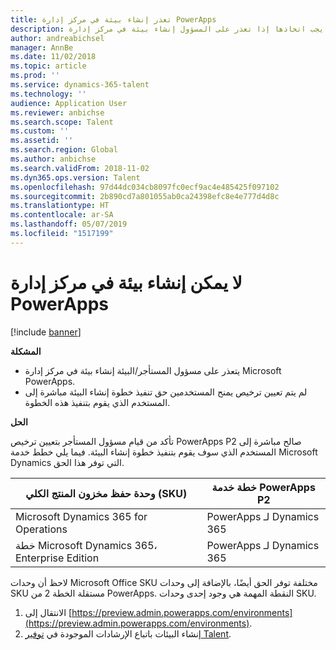 ```yaml
---
title: تعذر إنشاء بيئة في مركز إدارة PowerApps
description: يشرح هذا الموضوع الخطوات التي يجب اتخاذها إذا تعذر على المسؤول إنشاء بيئة في مركز إدارة Microsoft PowerApps.
author: andreabichsel
manager: AnnBe
ms.date: 11/02/2018
ms.topic: article
ms.prod: ''
ms.service: dynamics-365-talent
ms.technology: ''
audience: Application User
ms.reviewer: anbichse
ms.search.scope: Talent
ms.custom: ''
ms.assetid: ''
ms.search.region: Global
ms.author: anbichse
ms.search.validFrom: 2018-11-02
ms.dyn365.ops.version: Talent
ms.openlocfilehash: 97d44dc034cb8097fc0ecf9ac4e485425f097102
ms.sourcegitcommit: 2b890cd7a801055ab0ca24398efc8e4e777d4d8c
ms.translationtype: HT
ms.contentlocale: ar-SA
ms.lasthandoff: 05/07/2019
ms.locfileid: "1517199"
---
```

# <a name="cant-create-an-environment-in-the-powerapps-admin-center"></a>لا يمكن إنشاء بيئة في مركز إدارة PowerApps

[!include [banner](includes/banner.md)]

**المشكلة**

- يتعذر على مسؤول المستأجر/البيئة إنشاء بيئة في مركز إدارة Microsoft PowerApps.
- لم يتم تعيين ترخيص يمنح المستخدمين حق تنفيذ خطوة إنشاء البيئة مباشرة إلى المستخدم الذي يقوم بتنفيذ هذه الخطوة.

**الحل**

تأكد من قيام مسؤول المستأجر بتعيين ترخيص PowerApps P2 صالح مباشرة إلى المستخدم الذي سوف يقوم بتنفيذ خطوة إنشاء البيئة. فيما يلي خطط خدمة Microsoft Dynamics التي توفر هذا الحق.

| وحدة حفظ مخزون المنتج الكلي (SKU)       | خطة خدمة PowerApps P2  |
|------------------------------------------------|----------------------------|
| Microsoft Dynamics 365 for Operations          | PowerApps لـ Dynamics 365 |
| خطة Microsoft Dynamics 365، Enterprise Edition | PowerApps لـ Dynamics 365 |

لاحظ أن وحدات Microsoft Office SKU مختلفة توفر الحق أيضًا، بالإضافة إلى وحدات SKU مستقلة الخطة 2 من PowerApps. النقطة المهمة هي وجود إحدى وحدات SKU.

1. الانتقال إلى [https://preview.admin.powerapps.com/environments](https://preview.admin.powerapps.com/environments).
2. إنشاء البيئات باتباع الإرشادات الموجودة في [توفير Talent](https://docs.microsoft.com/en-us/dynamics365/unified-operations/talent/provisioning-talent).
